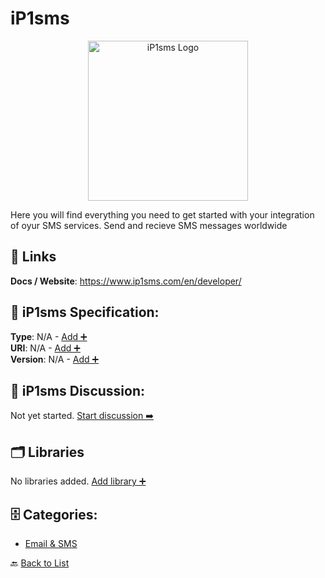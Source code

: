 # iP1sms
<p align="center">
    <img width="256" src="https://raw.githubusercontent.com/apis-list/apis-list/main/apis/ip1sms/logo_256x256.png" alt="iP1sms Logo"/>
</p>
Here you will find everything you need to get started with your integration of oyur SMS services. Send and recieve SMS messages worldwide

##  🔗 Links
**Docs / Website**: https://www.ip1sms.com/en/developer/

## 🧬 iP1sms Specification:
**Type**: N/A - [Add ➕](https://github.com/apis-list/apis-list/edit/main/apis.yaml#L23388)  
**URI**: N/A - [Add ➕](https://github.com/apis-list/apis-list/edit/main/apis.yaml#L23388)  
**Version**: N/A - [Add ➕](https://github.com/apis-list/apis-list/edit/main/apis.yaml#L23388)

## 💬 iP1sms Discussion:
Not yet started. [Start discussion ➡️](https://github.com/apis-list/apis-list/discussions/new)

## 🗂️ Libraries

No libraries added. [Add library ➕](https://github.com/apis-list/apis-list/edit/main/apis.yaml#L23388)    


## 🗄️ Categories:
- [Email & SMS](https://github.com/apis-list/apis-list#email--sms-)

🔙  [Back to List](https://github.com/apis-list/apis-list)
